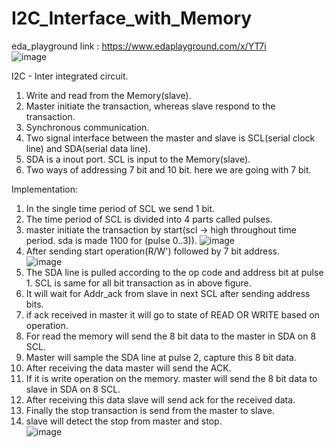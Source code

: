 # I2C_Interface_with_Memory
eda_playground link : https://www.edaplayground.com/x/YT7i  
![image](https://github.com/user-attachments/assets/a35e42cd-21b2-4672-a1cc-074f8f0e55e6)  

I2C - Inter integrated circuit.   
1. Write and read from the Memory(slave).  
2. Master initiate the transaction, whereas slave respond to the transaction.  
3. Synchronous communication.  
4. Two signal interface between the master and slave is SCL(serial clock line) and SDA(serial data line).  
5. SDA is a inout port. SCL is input to the Memory(slave).
6. Two ways of addressing 7 bit and 10 bit. here we are going with 7 bit.  

Implementation:  
1. In the single time period of SCL we send 1 bit.
2. The time period of SCL is divided into 4 parts called pulses.
3. master initiate the transaction by start(scl -> high throughout time period. sda is made 1100 for (pulse 0..3)).
   ![image](https://github.com/user-attachments/assets/aa4e02d6-464e-432e-a8a1-b96c4d46265d)   
4. After sending start operation(R/W') followed by 7 bit address.   
   ![image](https://github.com/user-attachments/assets/b0ebc840-5f4d-4039-a8b2-513ca6115127)
5. The SDA line is pulled according to the op code and address bit at pulse 1. SCL is same for all bit transaction as in above figure.   
6. It will wait for Addr_ack from slave in next SCL after sending address bits.   
7. if ack received in master it will go to state of READ OR WRITE based on operation.   
8. For read the memory will send the 8 bit data to the master in SDA on 8 SCL.   
9. Master will sample the SDA line at pulse 2, capture this 8 bit data.      
10. After receiving the data master will send the ACK.   
11. If it is write operation on the memory. master will send the 8 bit data to slave in SDA on 8 SCL.   
12. After receiving this data slave will send ack for the received data.   
13. Finally the stop transaction is send from the master to slave.   
14. slave will detect the stop from master and stop.   
![image](https://github.com/user-attachments/assets/e584c009-3979-4238-9cef-c98384a49397)



